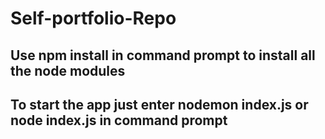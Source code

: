 # Self-portfolio-Repo

## Use npm install in command prompt to install all the node modules

## To start the app just enter nodemon index.js or node index.js in command prompt